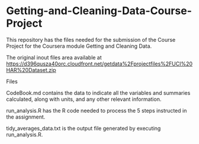 # Getting-and-Cleaning-Data-Course-Project
This repository has the files needed for the submission of the  Course Project for the Coursera module Getting and Cleaning Data.

The original inout files area available at https://d396qusza40orc.cloudfront.net/getdata%2Fprojectfiles%2FUCI%20HAR%20Dataset.zip

Files

CodeBook.md contains the data to indicate all the variables and summaries calculated, along with units, and any other relevant information.

run_analysis.R has the R code needed to process the 5 steps instructed in the assignment.

tidy_averages_data.txt is the output file generated by executing run_analysis.R. 
